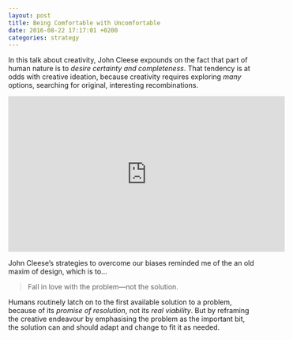 ```yaml
---
layout: post
title: Being Comfortable with Uncomfortable
date: 2016-08-22 17:17:01 +0200
categories: strategy
---
```


In this talk about creativity, John Cleese expounds on the fact that part of human nature is to *desire certainty and completeness*. That tendency is at odds with creative ideation, because creativity requires exploring *many* options, searching for original, interesting recombinations.

<iframe width="560" height="315" src="https://www.youtube.com/embed/5xPvvPTQaMI" frameborder="0" allowfullscreen></iframe>

John Cleese’s strategies to overcome our biases reminded me of the an old maxim of design, which is to...

> Fall in love with the problem—not the solution.

Humans routinely latch on to the first available solution to a problem, because of its *promise of resolution*, not its *real viability*. But by reframing the creative endeavour by emphasising the problem as the important bit, the solution can and should adapt and change to fit it as needed.
